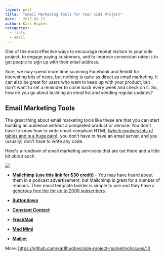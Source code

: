```yaml
---
layout: post
title:  "Email Marketing Tools for Your Side Project"
date:   2017-08-13
author: Karl Hughes
categories:
  - lists
  - email
---
```


One of the most effective ways to encourage repeat visitors to your side project, to engage paying customers, and to improve conversion rates is to get people to sign up with their email address.

Sure, we may spend more time scanning Facebook and Reddit for interesting bits of news, but nothing is quite as direct as email marketing. It can also be great for users who want to keep up with your product, but don't want to set a reminder to come back every week and check on it. So, how do you go about building an email list and sending regular updates?

## Email Marketing Tools

The great thing about email marketing tools like these are that you can start building an audience without a completed product or service. You don't have to know how to write email-compliant HTML ([which involves lots of tables and is a huge pain](https://www.sitepoint.com/how-to-code-html-email-newsletters/)), you don't have to have an email server, and you (usually) don't have to write any code.

Here's a rundown of email marketing servivces that are out there and a little bit about each.

![](http://i.imgur.com/yAA3TAU.jpg)

- **[Mailchimp](https://mailchimp.com/) ([use this link for $30 credit](http://eepurl.com/cMDrn5))** - You may have heard about them in a podcast advertisement, but Mailchimp is great for a number of reasons. Their email template builder is simple to use and they have a [generous free tier for up to 2000 subscribers](https://mailchimp.com/pricing/).

- **[Buttondown](https://buttondown.email)**

- **[Constant Contact](https://www.constantcontact.com/home/signup.jsp)**

- **[FreshMail](https://freshmail.com/)**

- **[Mad Mimi](https://madmimi.com/)**

- **[Mailjet](https://www.mailjet.com/)**

More: https://github.com/karllhughes/side-project-marketing/issues/13
